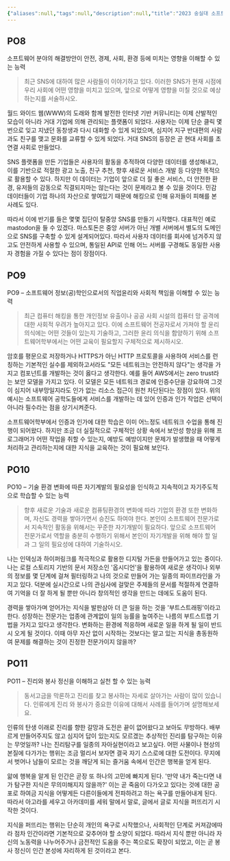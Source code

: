```yaml
---
{"aliases":null,"tags":null,"description":null,"title":"2023 숭실대 소프트웨어학부 졸업시험","created":"2023-08-18T22:03:23","updated":"2023-08-18T23:14:16","dg-publish":true,"permalink":"/docs/2023 숭실대 소프트웨어학부 졸업시험/","dgPassFrontmatter":true}
---
```



## PO8

소프트웨어 분야의 해결방안이 안전, 경제, 사회, 환경 등에 미치는 영향을 이해할 수 있는 능력

> 최근 SNS에 대하여 많은 사람들이 이야기하고 있다. 이러한 SNS가 현재 시점에 우리 사회에 어떤 영향을 미치고 있으며, 앞으로 어떻게 영향을 미칠 것으로 예상하는지를 서술하시오.

월드 와이드 웹(WWW)의 도래와 함께 발전한 인터넷 기반 커뮤니티는 이제 산발적인 모습이 아니라 거대 기업에 의해 관리되는 플랫폼이 되었다. 사용자는 이제 단순 클릭 몇 번으로 잊고 지냈던 동창생과 다시 대화할 수 있게 되었으며, 심지어 지구 반대편의 사람과도 친구를 맺고 문화를 교류할 수 있게 되었다. 거대 SNS의 등장은 곧 현대 사회를 초연결 사회로 만들었다. 

SNS 플랫폼을 만든 기업들은 사용자의 활동을 추적하여 다양한 데이터를 생성해내고, 이를 기반으로 적절한 광고 노출, 친구 추천, 향후 새로운 서비스 개발 등 다양한 목적으로 활용할 수 있다. 하지만 이 데이터는 기업이 앞으로 더 질 좋은 서비스, 더 안전한 환경, 유저들의 감동으로 직결되지마는 않는다는 것이 문제라고 볼 수 있을 것이다. 민감 데이터들이 기업 하나의 자산으로 쌓여있기 때문에 해킹으로 인해 유저들이 피해를 본 사례도 있다. 

따라서 이에 반기를 들은 몇몇 집단이 탈중앙 SNS를 만들기 시작했다. 대표적인 예로 mastodon을 들 수 있겠다. 마스토돈은 중앙 서버가 아닌 개별 서버에서 별도의 도메인으로 SNS를 구축할 수 있게 설계되어있다. 따라서 사용자 데이터를 회사에 넘겨주지 않고도 안전하게 사용할 수 있으며, 통일된 API로 인해 어느 서버를 구경해도 동일한 사용자 경험을 가질 수 있다는 점이 장점이다. 

## PO9

PO9 – 소프트웨어 정보(공)학인으로서의 직업윤리와 사회적 책임을 이해할 수 있는 능력

> 최근 컴퓨터 해킹을 통한 개인정보 유출이나 공공 사회 시설의 컴퓨터 망 공격에 대한 사회적 우려가 높아지고 있다. 이에 소프트웨어 전공자로서 가져야 할 윤리 의식에는 어떤 것들이 있는지 기술하고, 그러한 윤리 의식을 함양하기 위해 소프트웨어학부에서는 어떤 교육이 필요할지 구체적으로 제시하시오.

암호를 평문으로 저장하거나 HTTPS가 아닌 HTTP 프로토콜을 사용하여 서비스를 런칭하는 기본적인 실수를 제외하고서라도 "모든 네트워크는 안전하지 않다"는 생각을 가지고 컴포넌트를 개발하는 것이 옳다고 생각한다. 예를 들어 AWS에서는 zero trust라는 보안 모델을 가지고 있다. 이 모델은 모든 네트워크 경로에 인증수단을 강요하여 그것이 심지어 내부망일지라도 인가 없는 리소스 접근이 원천 차단된다는 장점이 있다. 위의 예시는 소프트웨어 공학도들에게 서비스를 개발하는 데 있어 인증과 인가 작업은 선택이 아니라 필수라는 점을 상기시켜준다.

소프트웨어학부에서 인증과 인가에 대한 학습은 이미 어느정도 네트워크 수업을 통해 진행이 되어왔다. 하지만 조금 더 실질적으로 구체적인 상황 속에서 보안성 향상을 위해 프로그래머가 어떤 작업을 취할 수 있는지, 예방도 예방이지만 문제가 발생했을 때 어떻게 처리하고 관리하는지에 대한 지식을 교육하는 것이 필요해 보인다.

## PO10

PO10 – 기술 환경 변화에 따른 자기계발의 필요성을 인식하고 지속적이고 자기주도적으로 학습할 수 있는 능력

> 향후 새로운 기술과 새로운 컴퓨팅환경의 변화에 따라 기업의 환경 또한 변화하며, 자신도 경력을 쌓아가면서 승진도 하여야 한다. 본인이 소프트웨어 전문가로서 지속적인 활동을 위해서는 꾸준한 자기개발이 필요하다. 앞으로 소프트웨어 전문가로서 역할을 충분히 수행하기 위해서 본인이 자기개발을 위해 해야 할 일과 그 일의 필요성에 대하여 기술하시오.

나는 인덱싱과 하이퍼링크를 적극적으로 활용한 디지털 가든을 만들어가고 있는 중이다. 나는 로컬 스토리지 기반의 문서 저장소인 '옵시디언'을 활용하여 새로운 생각이나 외부의 정보를 몇 단계에 걸쳐 필터링하고 나의 것으로 만들어 가는 일종의 파이프라인을 가지고 있다. 덕분에 실시간으로 나의 관심사에 걸맞은 주제들의 문서를 적절하게 연결하여 기억을 더 잘 하게 될 뿐만 아니라 창의적인 생각을 만드는 데에도 도움이 된다. 

경력을 쌓아가며 얻어가는 지식을 발판삼아 더 큰 일을 하는 것을 '부트스트래핑'이라고 한다. 성장하는 전문가는 업종에 관계없이 일의 능률을 높여주는 나름의 부트스트랩 기법을 가지고 있다고 생각한다. 변화하는 환경에 적응하며 새로운 일을 하게 될 일이 반드시 오게 될 것이다. 이때 아무 자산 없이 시작하는 것보다는 알고 있는 지식을 총동원하여 문제를 해결하는 것이 진정한 전문가이지 않을까?

## PO11

PO11 – 진리와 봉사 정신을 이해하고 실천 할 수 있는 능력

> 동서고금을 막론하고 진리를 찾고 봉사하는 자세로 살아가는 사람이 많이 있습니다. 인류에게 진리 와 봉사가 중요한 이유에 대해서 사례를 들어가며 설명해보세요.

인류의 탄생 이래로 진리를 향한 갈망과 도전은 끝이 없어왔다고 보아도 무방하다. 배부르게 만들어주지도 않고 심지어 답이 있는지도 모르겠는 추상적인 진리를 탐구하는 이유는 무엇일까? 나는 진리탐구를 일종의 자아실현이라고 보고싶다. 어떤 사물이나 현상의 본질에 다가가는 행위는 조금 멀리서 보자면 결국 자기 스스로에 대한 도전이다. 무지에서 벗어나 남들이 모르는 것을 깨닫게 되는 즐거움 속에서 인간은 행복을 얻게 된다. 

앎에 행복을 알게 된 인간은 곧장 또 하나의 고민에 빠지게 된다. '만약 내가 죽는다면 내가 탐구한 지식은 무의미해지지 않을까?' 이는 곧 죽음이 다가오고 있다는 것에 대한 공포로 하여금 지식을 어떻게든 다른이들에게 전파하려고 하는 욕구를 만들어내게 된다. 따라서 아고라를 세우고 아카데미를 세워 말에서 말로, 글에서 글로 지식을 퍼뜨리기 시작한 것이다. 

지식을 퍼뜨리는 행위는 단순히 개인의 욕구로 시작했으나, 사회적인 단계로 커져감에따라 점차 인간이라면 기본적으로 갖추어야 할 소양이 되었다. 따라서 지식 뿐만 아니라 자신의 노동력을 나누어주거나 금전적인 도움을 주는 쪽으로도 확장이 되었고, 이는 곧 봉사 정신이 인간 본성에 자리하게 된 것이라고 본다.

